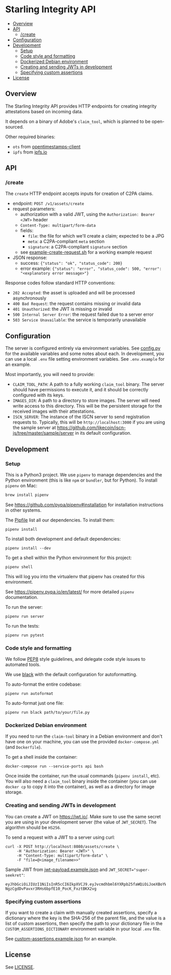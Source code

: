 # Starling Integrity API <!-- omit in toc -->

- [Overview](#overview)
- [API](#api)
  - [/create](#create)
- [Configuration](#configuration)
- [Development](#development)
  - [Setup](#setup)
  - [Code style and formatting](#code-style-and-formatting)
  - [Dockerized Debian environment](#dockerized-debian-environment)
  - [Creating and sending JWTs in development](#creating-and-sending-jwts-in-development)
  - [Specifying custom assertions](#specifying-custom-assertions)
- [License](#license)

## Overview

The Starling Integrity API provides HTTP endpoints for creating integrity attestations based on incoming data.

It depends on a binary of Adobe's `claim_tool`, which is planned to be open-sourced.

Other required binaries:
- `ots` from [opentimestamps-client](https://github.com/opentimestamps/opentimestamps-client)
- `ipfs` from [ipfs.io](https://ipfs.io)

## API

### /create

The `create` HTTP endpoint accepts inputs for creation of C2PA claims.
* endpoint: `POST /v1/assets/create`
* request parameters:
  * authorization with a valid JWT, using the `Authorization: Bearer <JWT>` header
  * `Content-Type: multipart/form-data`
  * fields:
    * `file`: the file for which we'll create a claim; expected to be a JPG
    * `meta`: a C2PA-compliant `meta` section
    * `signature`: a C2PA-compliant `signature` section
  * see [example-create-request.sh](example-create-request.sh) for a working example request
 * JSON response:
   * success: `{"status": "ok", "status_code": 200}`
   * error example: `{"status": "error", "status_code": 500, "error": "<explanatory error message>"}`

Response codes follow standard HTTP conventions:
* `202 Accepted`: the asset is uploaded and will be processed asynchronously
* `400 Bad Request`: the request contains missing or invalid data
* `401 Unauthorized`: the JWT is missing or invalid
* `500 Internal Server Error`: the request failed due to a server error
* `503 Service Unavailable`: the service is temporarily unavailable
## Configuration

The server is configured entirely via environment variables. See [config.py](./starlingcaptureapi/config.py) for the available variables and some notes about each. In development, you can use a local `.env` file setting environment variables. See `.env.example` for an example.

Most importantly, you will need to provide:
* `CLAIM_TOOL_PATH`: A path to a fully working `claim_tool` binary. The server should have permissions to execute it, and it should be correctly configured with its keys.
* `IMAGES_DIR`: A path to a directory to store images. The server will need write access to this directory. This will be the persistent storage for the received images with their attestations.
* `ISCN_SERVER`: The instance of the ISCN server to send registration requests to. Typically, this will be `http://localhost:3000` if you are using the sample server at https://github.com/likecoin/iscn-js/tree/master/sample/server in its default configuration.

## Development

### Setup

This is a Python3 project.  We use `pipenv` to manage dependencies and the Python environment (this is like `npm` or `bundler`, but for Python). To install `pipenv` on Mac:
```bash
brew install pipenv
```

See https://github.com/pypa/pipenv#installation for installation instructions in other systems.

The [Pipfile](./Pipfile) list all our dependencies. To install them:
 ```
 pipenv install
 ```

 To install both development and default dependencies:
 ```
 pipenv install --dev
 ```

To get a shell within the Python environment for this project:
```
pipenv shell
```
This will log you into the virtualenv that pipenv has created for this environment.

See https://pipenv.pypa.io/en/latest/ for more detailed `pipenv` documentation.

To run the server:
```
pipenv run server
```

To run the tests:
```
pipenv run pytest
```

### Code style and formatting

We follow [PEP8](https://www.python.org/dev/peps/pep-0008/) style guidelines, and delegate code style issues to automated tools.

We use [black](https://black.readthedocs.io/) with the default configuration for autoformatting.

To auto-format the entire codebase:
```
pipenv run autoformat
```

To auto-format just one file:
```
pipenv run black path/to/your/file.py
```

### Dockerized Debian environment

If you need to run the `claim-tool` binary in a Debian environment and don't have one on your machine, you can use the provided `docker-compose.yml` (and `Dockerfile`).

To get a shell inside the container:
```
docker-compose run --service-ports api bash
```

Once inside the container, run the usual commands (`pipenv install`, etc). You will also need a `claim_tool` binary inside the container (you can use `docker cp` to copy it into the container), as well as a directory for image storage.

### Creating and sending JWTs in development

You can create a JWT on https://jwt.io/. Make sure to use the same secret you are using in your development server (the value of `JWT_SECRET`). The algorithm should be `HS256`.

To send a request with a JWT to a server using curl:
```
curl -X POST http://localhost:8080/assets/create \
     -H "Authorization: Bearer <JWT>" \
     -H "Content-Type: multipart/form-data" \
     -F "file=@<image_filename>>"
```

Sample JWT from [jwt-payload.example.json](jwt-payload.example.json) and `JWT_SECRET="super-seekret"`:
```
eyJhbGciOiJIUzI1NiIsInR5cCI6IkpXVCJ9.eyJvcmdhbml6YXRpb25faWQiOiJoeXBoYWNvb3AiLCJhdXRob3IiOnsidHlwZSI6IlBlcnNvbiIsImlkZW50aWZpZXIiOiJodHRwczovL2h5cGhhLmNvb3AiLCJuYW1lIjoiQmVuZWRpY3QgTGF1In0sInR3aXR0ZXIiOnsidHlwZSI6Ik9yZ2FuaXphdGlvbiIsImlkZW50aWZpZXIiOiJodHRwczovL2h5cGhhLmNvb3AiLCJuYW1lIjoiSHlwaGFDb29wIn0sImNvcHlyaWdodCI6IkNvcHlyaWdodCAoQykgMjAyMSBIeXBoYSBXb3JrZXIgQ28tb3BlcmF0aXZlLiBBbGwgUmlnaHRzIFJlc2VydmVkLiJ9.9l-NgzCgdDvPavxr3RHs6bpfE10_PocK_FxztBKX2vg
```

### Specifying custom assertions

If you want to create a claim with manually created assertions, specify a dictionary where the key is the SHA-256 of the parent file, and the value is a list of custom assertions, then specify the path to your dictionary file in the `CUSTOM_ASSERTIONS_DICTIONARY` environment variable in your local `.env` file.

See [custom-assertions.example.json](custom-assertions.example.json) for an example.

## License

See [LICENSE](LICENSE).
